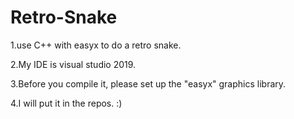 # Retro-Snake
1.use C++ with easyx to do a retro snake.

2.My IDE is visual studio 2019.

3.Before you compile it, please set up the "easyx" graphics library.

4.I will put it in the repos.  :)
